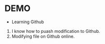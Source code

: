 # DEMO

- Learning Github

1. I know how to puash modification to Github.
2. Modifying file on Github online.
